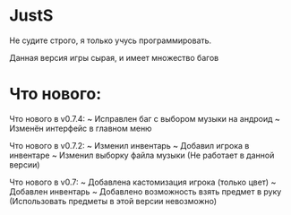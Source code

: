 # JustS
Не судите строго, я только учусь программировать.


Данная версия игры сырая, и имеет множество багов

# Что нового:

Что нового в v0.7.4:
 ~ Исправлен баг с выбором музыки на андроид
 ~ Изменён интерфейс в главном меню

Что нового в v0.7.2:
 ~ Изменил инвентарь
 ~ Добавил игрока в инвентаре
 ~ Изменил выборку файла музыки (Не работает в данной версии)


Что нового в v0.7:
 ~ Добавлена кастомизация игрока (только цвет)
 ~ Добавлен инвентарь
 ~ Добавлено возможность взять предмет в руку
   (Использовать предметы в этой версии невозможно)
